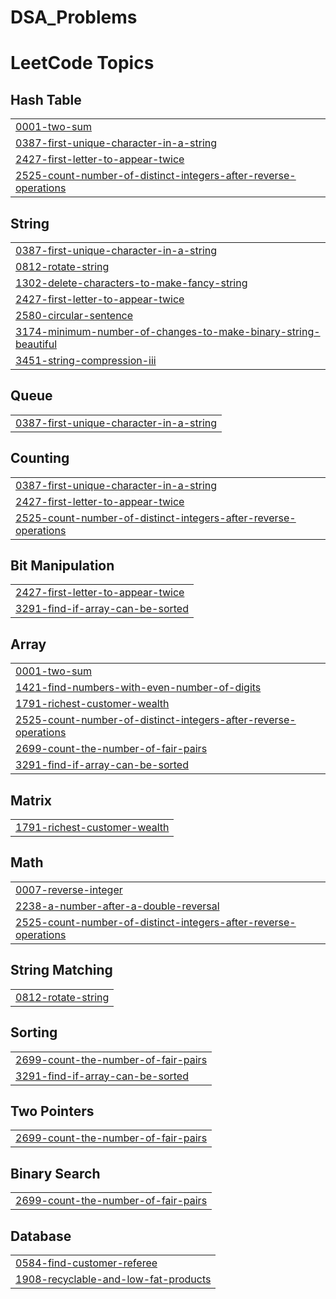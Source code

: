 # DSA_Problems
<!---LeetCode Topics Start-->
# LeetCode Topics
## Hash Table
|  |
| ------- |
| [0001-two-sum](https://github.com/Kv-58/DSA_Problems/tree/master/0001-two-sum) |
| [0387-first-unique-character-in-a-string](https://github.com/Kv-58/DSA_Problems/tree/master/0387-first-unique-character-in-a-string) |
| [2427-first-letter-to-appear-twice](https://github.com/Kv-58/DSA_Problems/tree/master/2427-first-letter-to-appear-twice) |
| [2525-count-number-of-distinct-integers-after-reverse-operations](https://github.com/Kv-58/DSA_Problems/tree/master/2525-count-number-of-distinct-integers-after-reverse-operations) |
## String
|  |
| ------- |
| [0387-first-unique-character-in-a-string](https://github.com/Kv-58/DSA_Problems/tree/master/0387-first-unique-character-in-a-string) |
| [0812-rotate-string](https://github.com/Kv-58/DSA_Problems/tree/master/0812-rotate-string) |
| [1302-delete-characters-to-make-fancy-string](https://github.com/Kv-58/DSA_Problems/tree/master/1302-delete-characters-to-make-fancy-string) |
| [2427-first-letter-to-appear-twice](https://github.com/Kv-58/DSA_Problems/tree/master/2427-first-letter-to-appear-twice) |
| [2580-circular-sentence](https://github.com/Kv-58/DSA_Problems/tree/master/2580-circular-sentence) |
| [3174-minimum-number-of-changes-to-make-binary-string-beautiful](https://github.com/Kv-58/DSA_Problems/tree/master/3174-minimum-number-of-changes-to-make-binary-string-beautiful) |
| [3451-string-compression-iii](https://github.com/Kv-58/DSA_Problems/tree/master/3451-string-compression-iii) |
## Queue
|  |
| ------- |
| [0387-first-unique-character-in-a-string](https://github.com/Kv-58/DSA_Problems/tree/master/0387-first-unique-character-in-a-string) |
## Counting
|  |
| ------- |
| [0387-first-unique-character-in-a-string](https://github.com/Kv-58/DSA_Problems/tree/master/0387-first-unique-character-in-a-string) |
| [2427-first-letter-to-appear-twice](https://github.com/Kv-58/DSA_Problems/tree/master/2427-first-letter-to-appear-twice) |
| [2525-count-number-of-distinct-integers-after-reverse-operations](https://github.com/Kv-58/DSA_Problems/tree/master/2525-count-number-of-distinct-integers-after-reverse-operations) |
## Bit Manipulation
|  |
| ------- |
| [2427-first-letter-to-appear-twice](https://github.com/Kv-58/DSA_Problems/tree/master/2427-first-letter-to-appear-twice) |
| [3291-find-if-array-can-be-sorted](https://github.com/Kv-58/DSA_Problems/tree/master/3291-find-if-array-can-be-sorted) |
## Array
|  |
| ------- |
| [0001-two-sum](https://github.com/Kv-58/DSA_Problems/tree/master/0001-two-sum) |
| [1421-find-numbers-with-even-number-of-digits](https://github.com/Kv-58/DSA_Problems/tree/master/1421-find-numbers-with-even-number-of-digits) |
| [1791-richest-customer-wealth](https://github.com/Kv-58/DSA_Problems/tree/master/1791-richest-customer-wealth) |
| [2525-count-number-of-distinct-integers-after-reverse-operations](https://github.com/Kv-58/DSA_Problems/tree/master/2525-count-number-of-distinct-integers-after-reverse-operations) |
| [2699-count-the-number-of-fair-pairs](https://github.com/Kv-58/DSA_Problems/tree/master/2699-count-the-number-of-fair-pairs) |
| [3291-find-if-array-can-be-sorted](https://github.com/Kv-58/DSA_Problems/tree/master/3291-find-if-array-can-be-sorted) |
## Matrix
|  |
| ------- |
| [1791-richest-customer-wealth](https://github.com/Kv-58/DSA_Problems/tree/master/1791-richest-customer-wealth) |
## Math
|  |
| ------- |
| [0007-reverse-integer](https://github.com/Kv-58/DSA_Problems/tree/master/0007-reverse-integer) |
| [2238-a-number-after-a-double-reversal](https://github.com/Kv-58/DSA_Problems/tree/master/2238-a-number-after-a-double-reversal) |
| [2525-count-number-of-distinct-integers-after-reverse-operations](https://github.com/Kv-58/DSA_Problems/tree/master/2525-count-number-of-distinct-integers-after-reverse-operations) |
## String Matching
|  |
| ------- |
| [0812-rotate-string](https://github.com/Kv-58/DSA_Problems/tree/master/0812-rotate-string) |
## Sorting
|  |
| ------- |
| [2699-count-the-number-of-fair-pairs](https://github.com/Kv-58/DSA_Problems/tree/master/2699-count-the-number-of-fair-pairs) |
| [3291-find-if-array-can-be-sorted](https://github.com/Kv-58/DSA_Problems/tree/master/3291-find-if-array-can-be-sorted) |
## Two Pointers
|  |
| ------- |
| [2699-count-the-number-of-fair-pairs](https://github.com/Kv-58/DSA_Problems/tree/master/2699-count-the-number-of-fair-pairs) |
## Binary Search
|  |
| ------- |
| [2699-count-the-number-of-fair-pairs](https://github.com/Kv-58/DSA_Problems/tree/master/2699-count-the-number-of-fair-pairs) |
## Database
|  |
| ------- |
| [0584-find-customer-referee](https://github.com/Kv-58/DSA_Problems/tree/master/0584-find-customer-referee) |
| [1908-recyclable-and-low-fat-products](https://github.com/Kv-58/DSA_Problems/tree/master/1908-recyclable-and-low-fat-products) |
<!---LeetCode Topics End-->